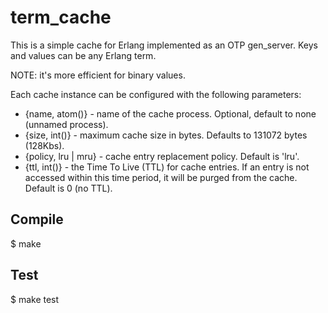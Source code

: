 # term_cache

This is a simple cache for Erlang implemented as an OTP gen_server.
Keys and values can be any Erlang term.

NOTE: it's more efficient for binary values.

Each cache instance can be configured with the following parameters:

* {name, atom()} - name of the cache process. Optional, default to none (unnamed process).
* {size, int()} - maximum cache size in bytes. Defaults to 131072 bytes (128Kbs).
* {policy, lru | mru} - cache entry replacement policy. Default is 'lru'.
* {ttl, int()} - the Time To Live (TTL) for cache entries. If an entry is not accessed within this time period, it will be purged from the cache. Default is 0 (no TTL).

## Compile

$ make

## Test

$ make test
